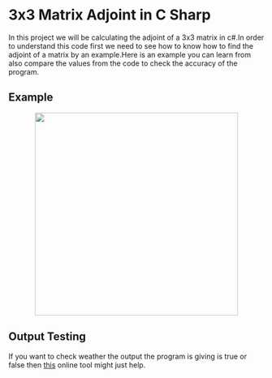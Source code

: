 <h1>3x3 Matrix Adjoint in C Sharp</h1>
<p>In this project we will be calculating the adjoint of a 3x3 matrix in c#.In order to understand this code first we need to
see how to know how to find the adjoint of a matrix by an example.Here is an example you can learn from also compare the values from the code to
check the accuracy of the program.
</p>
<h2>Example</h2>
<p align="center">
<img src="http://www.mathwords.com/c/c_assets/c46a.gif" height="400px">
</p>
<h2>Output Testing</h2>
<p>
If you want to check weather the output the program is giving is true or false then <a href="https://www.emathhelp.net/calculators/linear-algebra/adjoint-matrix-calculator/">this</a> online tool might just help.
</p>
